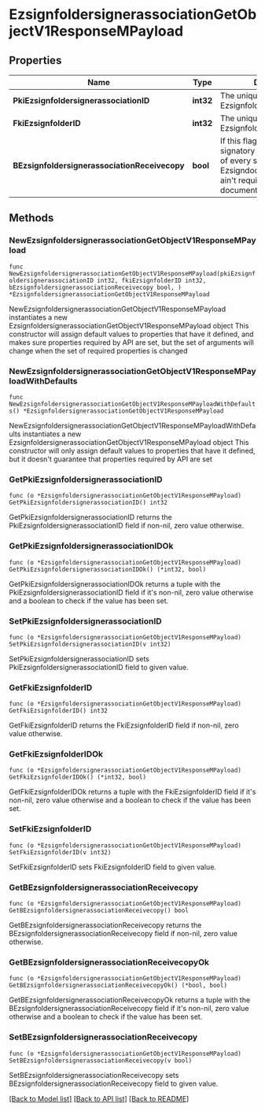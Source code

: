 # EzsignfoldersignerassociationGetObjectV1ResponseMPayload

## Properties

Name | Type | Description | Notes
------------ | ------------- | ------------- | -------------
**PkiEzsignfoldersignerassociationID** | **int32** | The unique ID of the Ezsignfoldersignerassociation | 
**FkiEzsignfolderID** | **int32** | The unique ID of the Ezsignfolder | 
**BEzsignfoldersignerassociationReceivecopy** | **bool** | If this flag is true. The signatory will receive a copy of every signed Ezsigndocument even if it ain&#39;t required to sign the document. | 

## Methods

### NewEzsignfoldersignerassociationGetObjectV1ResponseMPayload

`func NewEzsignfoldersignerassociationGetObjectV1ResponseMPayload(pkiEzsignfoldersignerassociationID int32, fkiEzsignfolderID int32, bEzsignfoldersignerassociationReceivecopy bool, ) *EzsignfoldersignerassociationGetObjectV1ResponseMPayload`

NewEzsignfoldersignerassociationGetObjectV1ResponseMPayload instantiates a new EzsignfoldersignerassociationGetObjectV1ResponseMPayload object
This constructor will assign default values to properties that have it defined,
and makes sure properties required by API are set, but the set of arguments
will change when the set of required properties is changed

### NewEzsignfoldersignerassociationGetObjectV1ResponseMPayloadWithDefaults

`func NewEzsignfoldersignerassociationGetObjectV1ResponseMPayloadWithDefaults() *EzsignfoldersignerassociationGetObjectV1ResponseMPayload`

NewEzsignfoldersignerassociationGetObjectV1ResponseMPayloadWithDefaults instantiates a new EzsignfoldersignerassociationGetObjectV1ResponseMPayload object
This constructor will only assign default values to properties that have it defined,
but it doesn't guarantee that properties required by API are set

### GetPkiEzsignfoldersignerassociationID

`func (o *EzsignfoldersignerassociationGetObjectV1ResponseMPayload) GetPkiEzsignfoldersignerassociationID() int32`

GetPkiEzsignfoldersignerassociationID returns the PkiEzsignfoldersignerassociationID field if non-nil, zero value otherwise.

### GetPkiEzsignfoldersignerassociationIDOk

`func (o *EzsignfoldersignerassociationGetObjectV1ResponseMPayload) GetPkiEzsignfoldersignerassociationIDOk() (*int32, bool)`

GetPkiEzsignfoldersignerassociationIDOk returns a tuple with the PkiEzsignfoldersignerassociationID field if it's non-nil, zero value otherwise
and a boolean to check if the value has been set.

### SetPkiEzsignfoldersignerassociationID

`func (o *EzsignfoldersignerassociationGetObjectV1ResponseMPayload) SetPkiEzsignfoldersignerassociationID(v int32)`

SetPkiEzsignfoldersignerassociationID sets PkiEzsignfoldersignerassociationID field to given value.


### GetFkiEzsignfolderID

`func (o *EzsignfoldersignerassociationGetObjectV1ResponseMPayload) GetFkiEzsignfolderID() int32`

GetFkiEzsignfolderID returns the FkiEzsignfolderID field if non-nil, zero value otherwise.

### GetFkiEzsignfolderIDOk

`func (o *EzsignfoldersignerassociationGetObjectV1ResponseMPayload) GetFkiEzsignfolderIDOk() (*int32, bool)`

GetFkiEzsignfolderIDOk returns a tuple with the FkiEzsignfolderID field if it's non-nil, zero value otherwise
and a boolean to check if the value has been set.

### SetFkiEzsignfolderID

`func (o *EzsignfoldersignerassociationGetObjectV1ResponseMPayload) SetFkiEzsignfolderID(v int32)`

SetFkiEzsignfolderID sets FkiEzsignfolderID field to given value.


### GetBEzsignfoldersignerassociationReceivecopy

`func (o *EzsignfoldersignerassociationGetObjectV1ResponseMPayload) GetBEzsignfoldersignerassociationReceivecopy() bool`

GetBEzsignfoldersignerassociationReceivecopy returns the BEzsignfoldersignerassociationReceivecopy field if non-nil, zero value otherwise.

### GetBEzsignfoldersignerassociationReceivecopyOk

`func (o *EzsignfoldersignerassociationGetObjectV1ResponseMPayload) GetBEzsignfoldersignerassociationReceivecopyOk() (*bool, bool)`

GetBEzsignfoldersignerassociationReceivecopyOk returns a tuple with the BEzsignfoldersignerassociationReceivecopy field if it's non-nil, zero value otherwise
and a boolean to check if the value has been set.

### SetBEzsignfoldersignerassociationReceivecopy

`func (o *EzsignfoldersignerassociationGetObjectV1ResponseMPayload) SetBEzsignfoldersignerassociationReceivecopy(v bool)`

SetBEzsignfoldersignerassociationReceivecopy sets BEzsignfoldersignerassociationReceivecopy field to given value.



[[Back to Model list]](../README.md#documentation-for-models) [[Back to API list]](../README.md#documentation-for-api-endpoints) [[Back to README]](../README.md)


